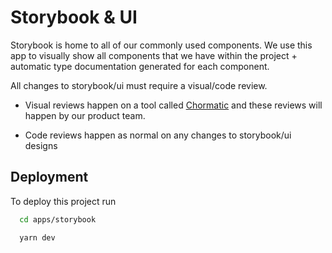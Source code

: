 # Storybook & UI

Storybook is home to all of our commonly used components. We use this app to visually show all components that we have within the project + automatic type documentation generated for each component.

All changes to storybook/ui must require a visual/code review.

- Visual reviews happen on a tool called [Chormatic](http://chromatic.com/) and these reviews will happen by our product team.

- Code reviews happen as normal on any changes to storybook/ui designs

## Deployment

To deploy this project run

```bash
  cd apps/storybook
```

```bash
  yarn dev
```
